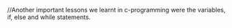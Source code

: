 //Another important lessons we learnt in c-programming were the variables, if, else and while statements.
